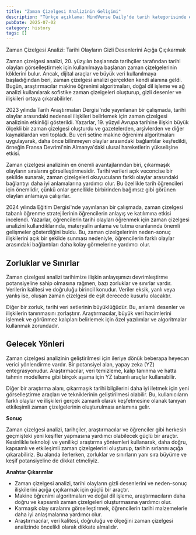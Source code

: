 ```yaml
---
title: "Zaman Çizelgesi Analizinin Gelişimi"
description: "Türkçe açıklama: MindVerse Daily'de tarih kategorisinde en son araştırma ve içgörülerimizi keşfedin."
pubDate: 2025-07-02
category: history
tags: []
---
```


Zaman Çizelgesi Analizi: Tarihi Olayların Gizli Desenlerini Açığa Çıçıkarmak

Zaman çizelgesi analizi, 20. yüzyılın başlarında tarihçiler tarafından tarihi olayları görselleştirmek için kullanılmaya başlanan zaman çizelgelerinin köklerini bulur. Ancak, dijital araçlar ve büyük veri kullanılmaya başladığından beri, zaman çizelgesi analizi gerçekten kendi alanına geldi. Bugün, araştırmacılar makine öğrenimi algoritmaları, doğal dil işleme ve ağ analizi kullanılarak sofistike zaman çizelgeleri oluşturup, gizli desenler ve ilişkileri ortaya çıkarabilirler.

2023 yılında Tarih Araştırmaları Dergisi'nde yayınlanan bir çalışmada, tarihi olaylar arasındaki nedensel ilişkileri belirlemek için zaman çizelgesi analizinin etkinliği gösterildi. Yazarlar, 19. yüzyıl Avrupa tarihine ilişkin büyük ölçekli bir zaman çizelgesi oluşturdu ve gazetelerden, arşivlerden ve diğer kaynaklardan veri topladı. Bu veri setine makine öğrenimi algoritmaları uygulayarak, daha önce bilinmeyen olaylar arasındaki bağlantılar keşfedildi, örneğin Fransa Devrimi'nin Almanya'daki ulusal hareketlerin yükselişine etkisi.

Zaman çizelgesi analizinin en önemli avantajlarından biri, çıkarmaşık olayların sıralarını görselleştirmesidir. Tarihi verileri açık veconcise bir şekilde sunarak, zaman çizelgeleri okuyucuların farklı olaylar arasındaki bağlantıyı daha iyi anlamalarına yardımcı olur. Bu özellikle tarih öğrencileri için önemlidir, çünkü onlar genellikle birbirinden bağımsız gibi görünen olayları anlamaya çalışırlar.

2024 yılında Eğitim Dergisi'nde yayınlanan bir çalışmada, zaman çizelgesi tabanlı öğrenme stratejilerinin öğrencilerin anlayış ve katılımına etkisi incelendi. Yazarlar, öğrencilerin tarihi olayları öğrenmek için zaman çizelgesi analizini kullandıklarında, materyalin anlama ve tutma oranlarında önemli gelişmeler gösterdiğini buldu. Bu, zaman çizelgelerinin neden-sonuç ilişkilerini açık bir şekilde sunması nedeniyle, öğrencilerin farklı olaylar arasındaki bağlantıları daha kolay görmelerine yardımcı olur.

## **Zorluklar ve Sınırlar**

Zaman çizelgesi analizi tarihimize ilişkin anlayışımızı devrimleştirme potansiyeline sahip olmasına rağmen, bazı zorluklar ve sınırlar vardır. Verilerin kalitesi ve doğruluğu birincil konudur. Veriler eksik, yanlı veya yanlış ise, oluşan zaman çizelgesi de eşit derecede kusurlu olacaktır.

Diğer bir zorluk, tarihi veri setlerinin büyüklüğüdür. Bu, anlamlı desenler ve ilişkilerin tanınmasını zorlaştırır. Araştırmacılar, büyük veri hacimlerini işlemek ve görünmez kalıpları belirlemek için özel yazılımlar ve algoritmalar kullanmak zorundadır.

## **Gelecek Yönleri**

Zaman çizelgesi analizinin geliştirilmesi için ileriye dönük beberapa heyecan verici yönlendirme vardır. Bir potansiyel alan, yapay zeka (YZ) entegrasyonudur. Araştırmacılar, veri temizleme, kalıp tanınma ve hatta tahmin modelleme gibi birçok aşama için YZ tabanlı araçlar kullanabilir.

Diğer bir araştırma alanı, çıkarmaşık tarihi bilgilerini daha iyi iletmek için yeni görselleştirme araçları ve tekniklerinin geliştirilmesi olabilir. Bu, kullanıcıların farklı olaylar ve ilişkileri gerçek zamanlı olarak keşfetmesine olanak tanıyan etkileşimli zaman çizelgelerinin oluşturulması anlamına gelir.

**Sonuç**

Zaman çizelgesi analizi, tarihçiler, araştırmacılar ve öğrenciler gibi herkesin geçmişteki yeni keşifler yapmasına yardımcı olabilecek güçlü bir araçtır. Kesinlikle teknoloji ve yenilikçi araştırma yöntemleri kullanarak, daha doğru, kapsamlı ve etkileşimli zaman çizelgelerini oluşturup, tarihin sırlarını açığa çıkarabiliriz. Bu alanda ilerlerken, zorluklar ve sınırların yanı sıra büyüme ve keşif potansiyeline de dikkat etmeliyiz.

**Anahtar Çıkarımlar**

* Zaman çizelgesi analizi, tarihi olayların gizli desenlerini ve neden-sonuç ilişkilerini açığa çıçıkarmak için güçlü bir araçtır.
* Makine öğrenimi algoritmaları ve doğal dil işleme, araştırmacıların daha doğru ve kapsamlı zaman çizelgeleri oluşturmasına yardımcı olur.
* Karmaşık olay sıralarını görselleştirmek, öğrencilerin tarihi malzemelerle daha iyi anlaşmalarına yardımcı olur.
* Araştırmacılar, veri kalitesi, doğruluğu ve ölçeğini zaman çizelgesi analizinde öncelikli olarak dikkate almalıdır.